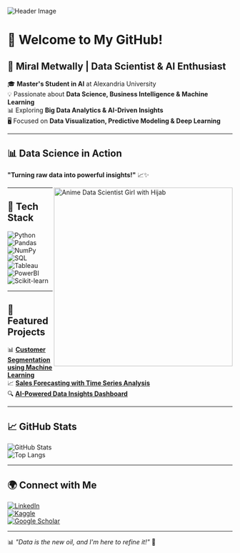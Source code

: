 ![Header Image](your-image-url)

# 👋 Welcome to My GitHub!

## 🌟 Miral Metwally | Data Scientist & AI Enthusiast

🎓 **Master's Student in AI** at Alexandria University  
💡 Passionate about **Data Science, Business Intelligence & Machine Learning**  
📊 Exploring **Big Data Analytics & AI-Driven Insights**  
🖥️ Focused on **Data Visualization, Predictive Modeling & Deep Learning**  

---

## 📊 Data Science in Action
**"Turning raw data into powerful insights!"** 📈✨

<img src="your-image-url" width="400px" align="right" alt="Anime Data Scientist Girl with Hijab">

---

## 🚀 Tech Stack
![Python](https://img.shields.io/badge/-Python-3776AB?logo=python&logoColor=white)
![Pandas](https://img.shields.io/badge/-Pandas-150458?logo=pandas&logoColor=white)
![NumPy](https://img.shields.io/badge/-NumPy-013243?logo=numpy&logoColor=white)
![SQL](https://img.shields.io/badge/-SQL-4479A1?logo=sqlite&logoColor=white)
![Tableau](https://img.shields.io/badge/-Tableau-E97627?logo=tableau&logoColor=white)
![PowerBI](https://img.shields.io/badge/-PowerBI-F2C811?logo=powerbi&logoColor=black)
![Scikit-learn](https://img.shields.io/badge/-Scikit--learn-F7931E?logo=scikitlearn&logoColor=white)

---

## 📂 Featured Projects
📊 **[Customer Segmentation using Machine Learning](https://github.com/yourrepo)**  
📈 **[Sales Forecasting with Time Series Analysis](https://github.com/yourrepo)**  
🔍 **[AI-Powered Data Insights Dashboard](https://github.com/yourrepo)**  

---

## 📈 GitHub Stats
![GitHub Stats](https://github-readme-stats.vercel.app/api?username=your-github-username&show_icons=true&theme=tokyonight)  
![Top Langs](https://github-readme-stats.vercel.app/api/top-langs/?username=your-github-username&layout=compact&theme=tokyonight)  

---

## 🌍 Connect with Me
[![LinkedIn](https://img.shields.io/badge/-LinkedIn-0077B5?logo=linkedin&logoColor=white)](https://linkedin.com/in/yourprofile)  
[![Kaggle](https://img.shields.io/badge/-Kaggle-20BEFF?logo=kaggle&logoColor=white)](https://www.kaggle.com/yourprofile)  
[![Google Scholar](https://img.shields.io/badge/-Google%20Scholar-4285F4?logo=google-scholar&logoColor=white)](https://scholar.google.com/citations?user=yourprofile)  

---

📊 *"Data is the new oil, and I'm here to refine it!"* 🚀
